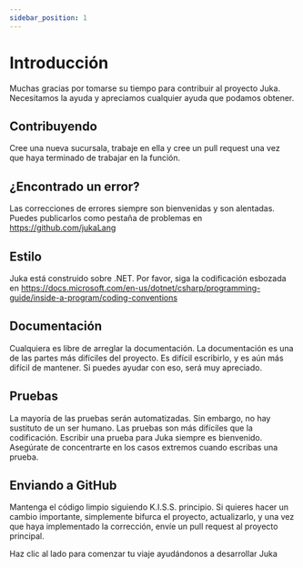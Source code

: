 ```yaml
---
sidebar_position: 1
---
```


# Introducción

Muchas gracias por tomarse su tiempo para contribuir al proyecto Juka. Necesitamos la ayuda y apreciamos cualquier ayuda que podamos obtener.


## Contribuyendo
Cree una nueva sucursala, trabaje en ella y cree un pull request una vez que haya terminado de trabajar en la función.


## ¿Encontrado un error?
Las correcciones de errores siempre son bienvenidas y son alentadas. Puedes publicarlos como pestaña de problemas en https://github.com/jukaLang


## Estilo
Juka está construido sobre .NET. Por favor, siga la codificación esbozada en https://docs.microsoft.com/en-us/dotnet/csharp/programming-guide/inside-a-program/coding-conventions


## Documentación
Cualquiera es libre de arreglar la documentación. La documentación es una de las partes más difíciles del proyecto. Es difícil escribirlo, y es aún más difícil de mantener. Si puedes ayudar con eso, será muy apreciado.

## Pruebas
La mayoría de las pruebas serán automatizadas. Sin embargo, no hay sustituto de un ser humano. Las pruebas son más difíciles que la codificación. Escribir una prueba para Juka siempre es bienvenido. Asegúrate de concentrarte en los casos extremos cuando escribas una prueba.

## Enviando a GitHub
Mantenga el código limpio siguiendo K.I.S.S. principio. Si quieres hacer un cambio importante, simplemente bifurca el proyecto, actualizarlo, y una vez que haya implementado la corrección, envíe un pull request al proyecto principal.


Haz clic al lado para comenzar tu viaje ayudándonos a desarrollar Juka